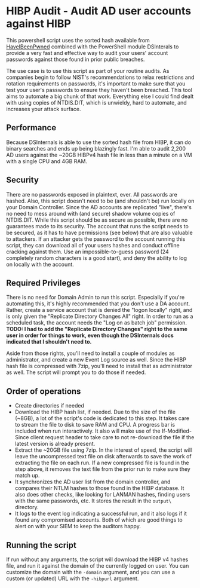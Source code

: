 # HIBP Audit - Audit AD user accounts against HIBP

This powershell script uses the sorted hash available from [HaveIBeenPwned](https://haveibeenpwned.com/Passwords) combined with the PowerShell module DSInterals to provide a very fast and effective way to audit your users' account passwords against those found in prior public breaches.

The use case is to use this script as part of your routine audits.  As companies begin to follow NIST's recommendations to relax restrictions and rotation requirements on passwords, it's important to make sure that you test your user's passwords to ensure they haven't been breached.  This tool aims to automate a big chunk of that work.  Everything else I could find dealt with using copies of NTDIS.DIT, which is unwieldy, hard to automate, and increases your attack surface.

## Performance
Because DSInternals is able to use the sorted hash file from HIBP, it can do binary searches and ends up being blazingly fast.  I'm able to audit 2,200 AD users against the ~20GB HIBPv4 hash file in less than a minute on a VM with a single CPU and 4GB RAM.

## Security
There are no passwords exposed in plaintext, ever.  All passwords are hashed.  Also, this script doesn't need to be (and shouldn't be) run locally on your Domain Controller.  Since the AD accounts are replicated "live", there's no need to mess around with (and secure) shadow volume copies of NTDIS.DIT.  While this script should be as secure as possible, there are no guarantees made to its security.  The account that runs the script needs to be secured, as it has to have permissions (see below) that are also valuable to attackers.  If an attacker gets the password to the account running this script, they can download all of your users hashes and conduct offline cracking against them.  Use an impossible-to-guess password (24 completely random characters is a good start), and deny the ability to log on locally with the account.

## Required Privileges
There is no need for Domain Admin to run this script.  Especially if you're automating this, it's highly recommended that you don't use a DA account.  Rather, create a service account that is denied the "logon locally" right, and is only given the "Replicate Directory Changes All" right.  In order to run as a scheduled task, the account needs the "Log on as batch job" permission.  **TODO: I had to add the "Replicate Directory Changes" right to the same user in order for things to work, even though the DSInternals docs indicated that I shouldn't need to.**

Aside from those rights, you'll need to install a couple of modules as administrator, and create a new Event Log source as well.  Since the HIBP hash file is compressed with 7zip, you'll need to install that as administrator as well.  The script will prompt you to do those if needed.

## Order of operations

 * Create directories if needed
 * Download the HIBP hash list, if needed.  Due to the size of the file (~8GB), a lot of the script's code is dedicated to this step.  It takes care to stream the file to disk to save RAM and CPU.  A progress bar is included when run interactively.  It also will make use of the If-Modified-Since client request header to take care to not re-download the file if the latest version is already present.
 * Extract the ~20GB file using 7zip.  In the interest of speed, the script will leave the uncompressed text file on disk afterwards to save the work of extracting the file on each run.  If a new compressed file is found in the step above, it removes the text file from the prior run to make sure they match up.
 * It synchronizes the AD user list from the domain controller, and compares their NTLM hashes to those found in the HIBP database.  It also does other checks, like looking for LANMAN hashes, finding users with the same passwords, etc.  It stores the result in the ```output\``` directory.
 * It logs to the event log indicating a successful run, and it also logs if it found any compromised accounts.  Both of which are good things to alert on with your SIEM to keep the auditors happy.

## Running the script

If run without any arguments, the script will download the HIBP v4 hashes file, and run it against the domain of the currently logged on user.  You can customize the domain with the ```-domain``` argument, and you can use a custom (or updated) URL with the ```-hibpurl``` argument.
